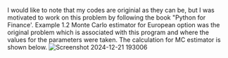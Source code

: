 I would like to note that my codes are originial as they can be, but I was motivated to work on this problem by following the book "Python for Finance'. Example 1.2 Monte Carlo	estimator	for	European	option was the original problem which is associated with this program and where the values for the parameters were taken. The calculation for MC estimator is shown below.
![Screenshot 2024-12-21 193006](https://github.com/user-attachments/assets/971ed215-da92-4909-964b-4ebdd4865389)


